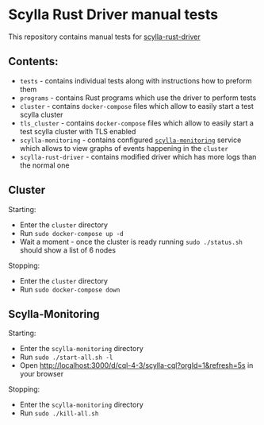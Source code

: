 # Scylla Rust Driver manual tests
This repository contains manual tests for [scylla-rust-driver](https://github.com/scylladb/scylla-rust-driver)

## Contents:
* `tests` - contains individual tests along with instructions how to preform them
* `programs` - contains Rust programs which use the driver to perform tests
* `cluster` - contains `docker-compose` files which allow to easily start a test scylla cluster
* `tls_cluster` - contains `docker-compose` files which allow to easily start a test scylla cluster with TLS enabled
* `scylla-monitoring` - contains configured [`scylla-monitoring`](https://github.com/scylladb/scylla-monitoring) service which allows to view graphs of events happening in the `cluster`
* `scylla-rust-driver` - contains modified driver which has more logs than the normal one

## Cluster
Starting:
* Enter the `cluster` directory
* Run `sudo docker-compose up -d`
* Wait a moment - once the cluster is ready running `sudo ./status.sh` should show a list of 6 nodes

Stopping:
* Enter the `cluster` directory
* Run `sudo docker-compose down`

## Scylla-Monitoring
Starting:
* Enter the `scylla-monitoring` directory
* Run `sudo ./start-all.sh -l`
* Open [http://localhost:3000/d/cql-4-3/scylla-cql?orgId=1&refresh=5s](http://localhost:3000/d/cql-4-3/scylla-cql?orgId=1&refresh=5s) in your browser

Stopping:
* Enter the `scylla-monitoring` directory
* Run `sudo ./kill-all.sh`
